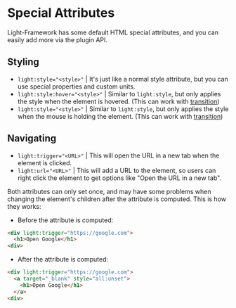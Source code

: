 # Special Attributes
Light-Framework has some default HTML special attributes, and you can easily add more via the plugin API.

## Styling
* `light:style="<style>"` | It's just like a normal style attribute, but you can use special properties and custom units.
* `light:style:hover="<style>"` | Similar to `light:style`, but only applies the style when the element is hovered. (This can work with [transition](https://developer.mozilla.org/en-US/docs/Web/CSS/transition))
* `light:style="<style>"` | Similar to `light:style`, but only applies the style when the mouse is holding the element. (This can work with [transition](https://developer.mozilla.org/en-US/docs/Web/CSS/transition))

## Navigating
* `light:trigger="<URL>"` | This will open the URL in a new tab when the element is clicked.
* `light:url="<URL>"` | This will add a URL to the element, so users can right click the element to get options like "Open the URL in a new tab".

Both attributes can only set once, and may have some problems when changing the element's children after the attribute is computed. This is how they works:

* Before the attribute is computed:
```html
<div light:trigger="https://google.com">
  <h1>Open Google</h1>
<div>
```

* After the attribute is computed:
```html
<div light:trigger="https://google.com">
  <a target="_blank" style="all:unset">
    <h1>Open Google</h1>
  </a>
<div>
```
